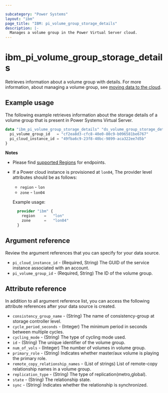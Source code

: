 ```yaml
---

subcategory: "Power Systems"
layout: "ibm"
page_title: "IBM: pi_volume_group_storage_details"
description: |-
  Manages a volume group in the Power Virtual Server cloud.
---
```


# ibm_pi_volume_group_storage_details
Retrieves information about a volume group with details. For more information, about managing a volume group, see [moving data to the cloud](https://cloud.ibm.com/docs/power-iaas?topic=power-iaas-moving-data-to-the-cloud).

## Example usage
The following example retrieves information about the storage details of a volume group that is present in Power Systems Virtual Server.

```terraform
data "ibm_pi_volume_group_storage_details" "ds_volume_group_storage_details" {
  pi_volume_group_id   = "cf2ea8d3-cfc8-40e0-80c9-b096581be6767"
  pi_cloud_instance_id = "49fba6c9-23f8-40bc-9899-aca322ee7d5b"
}
```
**Notes**
* Please find [supported Regions](https://cloud.ibm.com/apidocs/power-cloud#endpoint) for endpoints.
* If a Power cloud instance is provisioned at `lon04`, The provider level attributes should be as follows:
  * `region` - `lon`
  * `zone` - `lon04`
  
  Example usage:
  ```terraform
    provider "ibm" {
      region    =   "lon"
      zone      =   "lon04"
    }
  ```
  
## Argument reference
Review the argument references that you can specify for your data source. 

- `pi_cloud_instance_id` - (Required, String) The GUID of the service instance associated with an account.
- `pi_volume_group_id` - (Required, String) The ID of the volume group.

## Attribute reference
In addition to all argument reference list, you can access the following attribute references after your data source is created. 

- `consistency_group_name` - (String) The name of consistency-group at storage controller level.
- `cycle_period_seconds` - (Integer) The minimum period in seconds between multiple cycles.
- `cycling_mode` - (String) The type of cycling mode used.
- `id` - (String) The unique identifier of the volume group.
- `num_of_vols` - (Integer) The number of volumes in volume group.
- `primary_role` - (String) Indicates whether master/aux volume is playing the primary role.
- `remote_copy_relationship_names` - (List of strings) List of remote-copy relationship names in a volume group.
- `replication_type` - (String) The type of replication(metro,global).
- `state` - (String) The relationship state.
- `sync` - (String) Indicates whether the relationship is synchronized.